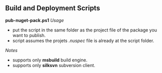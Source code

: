 Build and Deployment Scripts
----------------------------

**pub-nuget-pack.ps1**
*Usage*
- put the script in the same folder as the project file of the package you want to publish.
- script assumes the projets *.nuspec* file is already at the script folder.

*Notes*
- supports only __msbuild__ build engine.
- supports only __silksvn__ subversion client.

